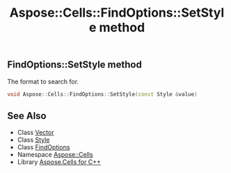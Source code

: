 ﻿---
title: Aspose::Cells::FindOptions::SetStyle method
linktitle: SetStyle
second_title: Aspose.Cells for C++ API Reference
description: 'Aspose::Cells::FindOptions::SetStyle method. The format to search for in C++.'
type: docs
weight: 2400
url: /cpp/aspose.cells/findoptions/setstyle/
---
## FindOptions::SetStyle method


The format to search for.

```cpp
void Aspose::Cells::FindOptions::SetStyle(const Style &value)
```

## See Also

* Class [Vector](../../vector/)
* Class [Style](../../style/)
* Class [FindOptions](../)
* Namespace [Aspose::Cells](../../)
* Library [Aspose.Cells for C++](../../../)
